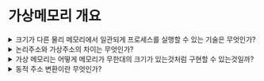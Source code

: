 # 가상메모리 개요

<details>
<summary>크기가 다른 물리 메모리에서 일관되게 프로세스를 실행할 수 있는 기술은 무엇인가?  </summary>
<div markdown="1">       
가상 메모리

virtual memory

</div>
</details>

<details>
<summary>논리주소와 가상주소의 차이는 무엇인가? </summary>
<div markdown="1">       
  논리 주소는 물리 메모리의 주소 공간에 비례하고,
  가상 주소는 물리 메모리 공간이 아닌 가상의 주소 공간을 가진다는 것이다.
</div>
</details>

<details>
<summary>가상 메모리는 어떻게 메모리가 무한대의 크기가 있는것처럼 구현할 수 있는것일까? </summary>
<div markdown="1">       
  가상 메모리 시스템에서는 물리 메모리의 내용 중 일부를 하드디스크의 일부 공간, 즉 스왑영역으로 옮긴다. 
  그러니까, 물리 메모리의 부족한 부분을 스왑영역으로 보충한다. 
</div>
</details>

<details>
<summary>동적 주소 변환이란 무엇인가? </summary>
<div markdown="1">       
  가상 메모리 시스템에서 메모리 관리자는 물리 메모리와 스왑 영역을 합쳐서 프로세스가 사용하는 가상 주소를 실제 메모리의 물리 주소로 변환하는데, 
  이러한 작업을 동적 주소 변환이라고 한다. 
  Dynamic Address Translation. 
</div>
</details>
